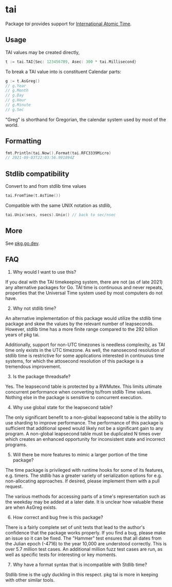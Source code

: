 # tai

Package *tai* provides support for [International Atomic Time](https://en.wikipedia.org/wiki/International_Atomic_Time).

## Usage

TAI values may be created directly,

```go
t := tai.TAI{Sec: 123456789, Asec: 300 * tai.Millisecond}
```

To break a TAI value into is constituent Calendar parts:

```go
g := t.AsGreg()
// g.Year
// g.Month
// g.Day
// g.Hour
// g.Minute
// g.Sec
```

"Greg" is shorthand for Gregorian, the calendar system used by most of the world.

## Formatting

```go
fmt.Println(tai.Now().Format(tai.RFC3339Micro)
// 2021-09-03T22:03:56.991894Z
```

## Stdlib compatibility

Convert to and from stdlib time values
```go
tai.FromTime(t.AsTime())
```

Compatible with the same UNIX notation as stdlib,
```go
tai.Unix(secs, nsecs).Unix() // back to sec/nsec
```

## More

See [pkg.go.dev](https://pkg.go.dev/github.com/brandondube/tai).

## FAQ


1) Why would I want to use this?

If you deal with the TAI timekeeping system, there are not (as of late 2021) any
alternative packages for Go.  TAI time is continuous and never repeats, properties
that the Universal Time system used by most computers do not have.

2) Why not stdlib time?

An alternative implementation of this package would utilize the stdlib time
package and skew the values by the relevant number of leapseconds.  However,
stdlib time has a more finite range compared to the 292 billion years of pkg tai.

Additionally, support for non-UTC timezones is needless complexity, as TAI time
only exists in the UTC timezone.  As well, the nanosecond resolution of stdlib
time is restrictive for some applications interested in continuous time systems,
for which the attosecond resolution of this package is a tremendous improvement.

3) Is the package threadsafe?

Yes.  The leapsecond table is protected by a RWMutex.  This limits ultimate
concurrent performance when converting to/from stdlib Time values.  Nothing else
in the package is sensitive to concurrent execution.

4) Why use global state for the leapsecond table?

The only significant benefit to a non-global leapsecond table is the ability
to use sharding to improve performance.  The performance of this package is
sufficient that additional speed would likely not be a significant gain to any
program.  A non-global leapsecond table must be duplicated N times over which
creates an enhanced opportunity for inconsistent state and incorrect programs.

5) Will there be more features to mimic a larger portion of the time package?

The time package is privileged with runtime hooks for some of its features, e.g.
timers.  The stdlib has a greater variety of serialization options for e.g. non-allocating approaches.
If desired, please implement them with a pull request.

The various methods for accessing parts of a time's representation such as the
weekday may be added at a later date.  It is unclear how valuable these are
when AsGreg exists.

6) How correct and bug free is this package?

There is a fairly complete set of unit tests that lead to the author's confidence
that the package works properly.  If you find a bug, please make an issue so it
can be fixed.  The "Hammer" test ensures that all dates from the Julian epoch
(-4716) to the year 10,000 are understood correctly.  This is over 5.7 million
test cases.  An additional million fuzz test cases are run, as well as specific
tests for interesting or key moments.

7) Why have a format syntax that is incompatible with Stdlib time?

Stdlib time is the ugly duckling in this respect.  pkg tai is more in keeping with
other similar tools.
